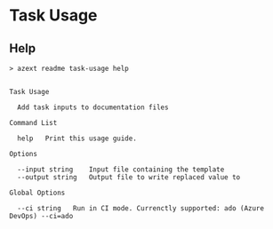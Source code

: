 # Task Usage

## Help

```text
> azext readme task-usage help
```

[//]: # "#help-definition[command=readme,task-usage,help]"

```text

Task Usage

  Add task inputs to documentation files

Command List

  help   Print this usage guide.

Options

  --input string    Input file containing the template
  --output string   Output file to write replaced value to

Global Options

  --ci string   Run in CI mode. Currenctly supported: ado (Azure DevOps) --ci=ado

```

[//]: # "#help-definition[end]"
